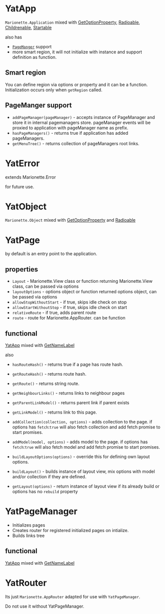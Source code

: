 # YatApp
`Marionette.Application` mixed with [GetOptionProperty](mixins/get-option-property.md), [Radioable](mixins/radioable.md), [Childrenable](mixins/childrenable.md), [Startable](mixins/startable.md)

also has 
* [`PageManger`](YatPageManager.md) support
* more smart region, it will not initialize with instance and support definition as function.

## Smart region
You can define region via options or property and it can be a function.
Initialization occurs only when `getRegion` called.

## PageManger support

* `addPageManager(pageManager)` - accepts instance of PageManager and store it in internal pagemanagers store.
pageManager events will be proxied to application with pageManager name as prefix.
* `hasPageManagers()` - returns true if application has added pageManagers.
* `getMenuTree()` - returns collection of pageManagers root links.

# YatError
extends Marionette.Error

for future use.

# YatObject
`Marionette.Object` mixed with [GetOptionProperty](mixins/get-option-property.md) and [Radioable](mixins/radioable.md)

# YatPage
by default is an entry point to the application.

## properties
* `Layout` - Marionette.View class or function returning Marionette.View class, can be passed via options
* `layoutOptions` - options object or function returned options object, can be passed via options
* `allowStopWithoutStart` - if true, skips idle check on stop
* `allowStartWithoutStop` - if true, skips idle check on start
* `relativeRoute` - if true, adds parent route
* `route` - route for Marionette.AppRouter. can be function

## functional
[YatApp](YatApp.md) mixed with [GetNameLabel](mixins/get-name-label.md)

also 
* `hasRouteHash()` - returns true if a page has route hash.
* `getRouteHash()` - returns route hash.
* `getRoute()` - returns string route.
* `getNeighbourLinks()` - returns links to neighbour pages
* `getParentLinkModel()` - returns parent link if parent exists
* `getLinkModel()` - returns link to this page.


* `addCollection(collection, options)` - adds collection to the page. if options has `fetch`:`true` will also fetch collection and add fetch promise to start promises.
* `addModel(model, options)` - adds model to the page. if options has `fetch`:`true` will also fetch model and add fetch promise to start promises.
* `buildLayoutOptions(options)` - override this for defining own layout options.
* `buildLayout()` - builds instance of layout view, mix options with model and/or collection if they are defined.
* `getLayout(options)` - return instance of layout view if its already build or options has no `rebuild` property

# YatPageManager

* Initializes pages
* Creates router for registered initialized pages on intialize.
* Builds links tree

## functional
[YatApp](YatApp.md) mixed with [GetNameLabel](mixins/get-name-label.md)

# YatRouter
Its just `Marionette.AppRouter` adapted for use with `YatPageManager`.

Do not use it without YatPageManager.

